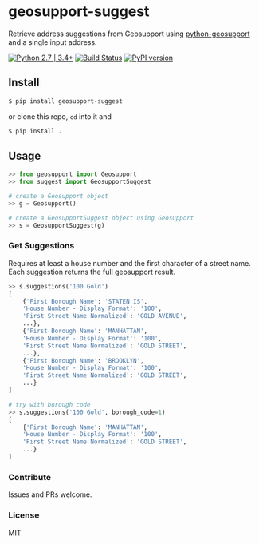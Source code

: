 # geosupport-suggest
Retrieve address suggestions from Geosupport using [python-geosupport](https://github.com/ishiland/python-geosupport) and a single input address.

 [![Python 2.7 | 3.4+](https://img.shields.io/badge/python-2.7%20%7C%203.4+-blue.svg)](https://www.python.org/downloads/release/python-360/) [![Build Status](https://travis-ci.org/ishiland/geosupport-suggest.svg?branch=master)](https://travis-ci.org/ishiland/geosupport-suggest)  [![PyPI version](https://img.shields.io/pypi/v/geosupport-suggest.svg)](https://pypi.python.org/pypi/geosupport-suggest/)

## Install
```sh
$ pip install geosupport-suggest
```
or clone this repo, `cd` into it and
```sh
$ pip install .
```
## Usage

```python
>> from geosupport import Geosupport
>> from suggest import GeosupportSuggest

# create a Geosupport object
>> g = Geosupport()

# create a GeosupportSuggest object using Geosupport
>> s = GeosupportSuggest(g)
```

### Get Suggestions
Requires at least a house number and the first character of a street name. Each suggestion returns the full geosupport result.
```python
>> s.suggestions('100 Gold')
[
    {'First Borough Name': 'STATEN IS', 
    'House Number - Display Format': '100', 
    'First Street Name Normalized': 'GOLD AVENUE', 
    ...}, 
    {'First Borough Name': 'MANHATTAN', 
    'House Number - Display Format': '100', 
    'First Street Name Normalized': 'GOLD STREET', 
    ...},
    {'First Borough Name': 'BROOKLYN', 
    'House Number - Display Format': '100',
    'First Street Name Normalized': 'GOLD STREET',
    ...}
]

# try with borough code
>> s.suggestions('100 Gold', borough_code=1)
[
    {'First Borough Name': 'MANHATTAN', 
    'House Number - Display Format': '100', 
    'First Street Name Normalized': 'GOLD STREET', 
    ...}
]
```

### Contribute
Issues and PRs welcome.


### License
MIT
